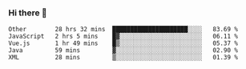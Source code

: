 ### Hi there 👋

<!--
**Hundeklemmen/Hundeklemmen** is a ✨ _special_ ✨ repository because its `README.md` (this file) appears on your GitHub profile.

Here are some ideas to get you started:

- 🔭 I’m currently working on ...
- 🌱 I’m currently learning ...
- 👯 I’m looking to collaborate on ...
- 🤔 I’m looking for help with ...
- 💬 Ask me about ...
- 📫 How to reach me: ...
- 😄 Pronouns: ...
- ⚡ Fun fact: ...
-->
<!--START_SECTION:waka-->
```text
Other        28 hrs 32 mins  █████████████████████░░░░   83.69 % 
JavaScript   2 hrs 5 mins    █▓░░░░░░░░░░░░░░░░░░░░░░░   06.11 % 
Vue.js       1 hr 49 mins    █▒░░░░░░░░░░░░░░░░░░░░░░░   05.37 % 
Java         59 mins         ▓░░░░░░░░░░░░░░░░░░░░░░░░   02.90 % 
XML          28 mins         ▒░░░░░░░░░░░░░░░░░░░░░░░░   01.39 % 
```
<!--END_SECTION:waka-->
